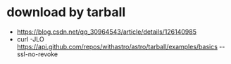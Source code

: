 # download by tarball
- https://blog.csdn.net/qq_30964543/article/details/126140985
- curl -JLO https://api.github.com/repos/withastro/astro/tarball/examples/basics --ssl-no-revoke